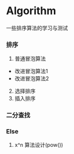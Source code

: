 # Algorithm
一些排序算法的学习与测试
### 排序
1. 普通冒泡算法
  * 改进冒泡算法1
  * 改进冒泡算法2
2. 选择排序
3. 插入排序

### 二分查找

### Else
1. x^n 算法设计(pow())
